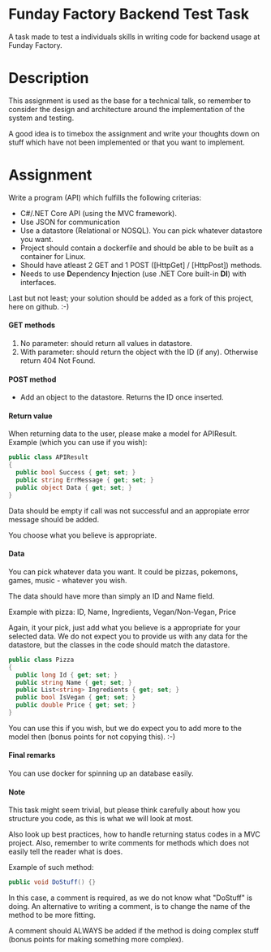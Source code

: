 # Funday Factory Backend Test Task
A task made to test a individuals skills in writing code for backend usage at Funday Factory.


# Description
This assignment is used as the base for a technical talk, so remember to consider the design and architecture around the implementation of the system and testing.

A good idea is to timebox the assignment and write your thoughts down on stuff which have not been implemented or that you want to implement.

# Assignment
Write a program (API) which fulfills the following criterias:
- C#/.NET Core API (using the MVC framework).
- Use JSON for communication
- Use a datastore (Relational or NOSQL). You can pick whatever datastore you want.
- Project should contain a dockerfile and should be able to be built as a container for Linux.
- Should have atleast 2 GET and 1 POST ([HttpGet] / [HttpPost]) methods.
- Needs to use **D**ependency **I**njection (use .NET Core built-in **DI**) with interfaces.

Last but not least; your solution should be added as a fork of this project, here on github. :-)


#### GET methods
1. No parameter: should return all values in datastore.
2. With parameter: should return the object with the ID (if any). Otherwise return 404 Not Found.


#### POST method
- Add an object to the datastore. Returns the ID once inserted.


#### Return value
When returning data to the user, please make a model for APIResult.
Example (which you can use if you wish):
```C#
public class APIResult
{
  public bool Success { get; set; }
  public string ErrMessage { get; set; }
  public object Data { get; set; }
}
```

Data should be empty if call was not successful and an appropiate error message should be added.

You choose what you believe is appropriate.

#### Data
You can pick whatever data you want. It could be pizzas, pokemons, games, music - whatever you wish.

The data should have more than simply an ID and Name field.

Example with pizza:
ID, Name, Ingredients, Vegan/Non-Vegan, Price

Again, it your pick, just add what you believe is a appropriate for your selected data. We do not expect you to provide us with any data for the datastore, but the classes in the code should match the datastore.

```C#
public class Pizza
{
  public long Id { get; set; }
  public string Name { get; set; }
  public List<string> Ingredients { get; set; }
  public bool IsVegan { get; set; }
  public double Price { get; set; }
}
```
You can use this if you wish, but we do expect you to add more to the model then (bonus points for not copying this). :-)

#### Final remarks
You can use docker for spinning up an database easily.

#### Note
This task might seem trivial, but please think carefully about how you structure you code, as this is what we will look at most.

Also look up best practices, how to handle returning status codes in a MVC project. Also, remember to write comments for methods which does not easily tell the reader what is does.

Example of such method:
```C#
public void DoStuff() {}
```
In this case, a comment is required, as we do not know what "DoStuff" is doing. An alternative to writing a comment, is to change the name of the method to be more fitting.

A comment should ALWAYS be added if the method is doing complex stuff (bonus points for making something more complex).
